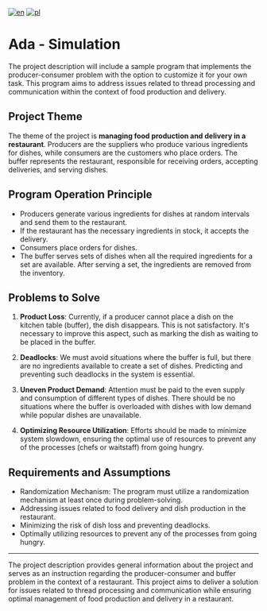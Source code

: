 [![en](https://img.shields.io/badge/lang-en-red.svg)](https://github.com/jonatasemidio/multilanguage-readme-pattern/blob/master/README.md)
[![pl](https://img.shields.io/badge/lang-es-yellow.svg)](https://github.com/jonatasemidio/multilanguage-readme-pattern/blob/master/README.pl.md)


# Ada - Simulation

The project description will include a sample program that implements the producer-consumer problem with the option to customize it for your own task. This program aims to address issues related to thread processing and communication within the context of food production and delivery.

## Project Theme

The theme of the project is **managing food production and delivery in a restaurant**. Producers are the suppliers who produce various ingredients for dishes, while consumers are the customers who place orders. The buffer represents the restaurant, responsible for receiving orders, accepting deliveries, and serving dishes.

## Program Operation Principle

- Producers generate various ingredients for dishes at random intervals and send them to the restaurant.
- If the restaurant has the necessary ingredients in stock, it accepts the delivery.
- Consumers place orders for dishes.
- The buffer serves sets of dishes when all the required ingredients for a set are available. After serving a set, the ingredients are removed from the inventory.

## Problems to Solve

1. **Product Loss**: Currently, if a producer cannot place a dish on the kitchen table (buffer), the dish disappears. This is not satisfactory. It's necessary to improve this aspect, such as marking the dish as waiting to be placed in the buffer.

2. **Deadlocks**: We must avoid situations where the buffer is full, but there are no ingredients available to create a set of dishes. Predicting and preventing such deadlocks in the system is essential.

3. **Uneven Product Demand**: Attention must be paid to the even supply and consumption of different types of dishes. There should be no situations where the buffer is overloaded with dishes with low demand while popular dishes are unavailable.

4. **Optimizing Resource Utilization**: Efforts should be made to minimize system slowdown, ensuring the optimal use of resources to prevent any of the processes (chefs or waitstaff) from going hungry.

## Requirements and Assumptions

- Randomization Mechanism: The program must utilize a randomization mechanism at least once during problem-solving.
- Addressing issues related to food delivery and dish production in the restaurant.
- Minimizing the risk of dish loss and preventing deadlocks.
- Optimally utilizing resources to prevent any of the processes from going hungry.

---

The project description provides general information about the project and serves as an instruction regarding the producer-consumer and buffer problem in the context of a restaurant. This project aims to deliver a solution for issues related to thread processing and communication while ensuring optimal management of food production and delivery in a restaurant.
